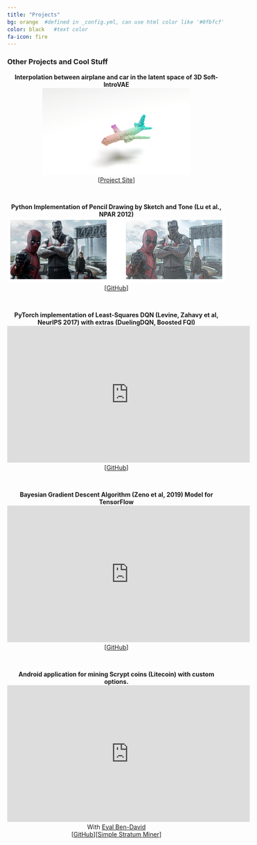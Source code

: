 ```yaml
---
title: "Projects"
bg: orange  #defined in _config.yml, can use html color like '#0fbfcf'
color: black   #text color
fa-icon: fire
---
```


### Other Projects and Cool Stuff

<p align="center">
  <strong>Interpolation between airplane and car in the latent space of 3D Soft-IntroVAE</strong>
  <br>
  <img src="https://github.com/taldatech/taldatech.github.io/raw/main/img/plane_to_car_slow.gif" style="height:200px">
  <br>
  [<a href="https://taldatech.github.io/soft-intro-vae-web/">Project Site</a>]
</p>

<br>

<p align="center">
  <strong>Python Implementation of Pencil Drawing by Sketch and Tone (Lu et al., NPAR 2012)</strong>
  <br>
  <img src="https://github.com/taldatech/taldatech.github.io/raw/main/img/im2pencil_dp.jpg" style="height:150px">
  <br>
  [<a href="https://github.com/taldatech/image2pencil-drawing">GitHub</a>]
</p>

<br>

<p align="center">
  <strong>PyTorch implementation of Least-Squares DQN (Levine, Zahavy et al, NeurIPS 2017) with extras (DuelingDQN, Boosted FQI)</strong>
  <br>
  <iframe width="560" height="315" src="https://www.youtube.com/embed/i8Cnas7QrMc" frameborder="0" allow="autoplay; encrypted-media" allowfullscreen></iframe>
  <br>
  [<a href="https://github.com/taldatech/pytorch-ls-dqn">GitHub</a>]
</p>

<br>

<p align="center">
  <strong>Bayesian Gradient Descent Algorithm (Zeno et al, 2019) Model for TensorFlow</strong>
  <br>
  <iframe width="560" height="315" src="https://www.youtube.com/embed/fa-xLXTzZ8I" frameborder="0" allow="autoplay; encrypted-media" allowfullscreen></iframe>
  <br>
  [<a href="https://github.com/taldatech/tf-bgd">GitHub</a>]
</p>

<br>

<p align="center">
  <strong>Android application for mining Scrypt coins (Litecoin) with custom options.</strong>
  <br>
  <iframe src="https://player.vimeo.com/video/229402111" width="560" height="315" frameborder="0" allow="autoplay; fullscreen; picture-in-picture" allowfullscreen></iframe>
  <br>
  With <a href="https://www.linkedin.com/in/eyal-ben-david-27a1b5117/">Eyal Ben-David</a>
  <br>
  [<a href="https://github.com/taldatech/LtcTEMiner">GitHub</a>][<a href="https://github.com/taldatech/StratumMiner">Simple Stratum Miner</a>]
</p>



